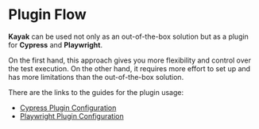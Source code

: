 # Plugin Flow

**Kayak** can be used not only as an out-of-the-box solution but as a plugin for **Cypress** and **Playwright**.

On the first hand, this approach gives you more flexibility and control over the test execution.
On the other hand, it requires more effort to set up and has more limitations than the out-of-the-box solution.

There are the links to the guides for the plugin usage:

- [Cypress Plugin Configuration](/guide/plugin/cypress)
- [Playwright Plugin Configuration](/guide/plugin/playwright)
